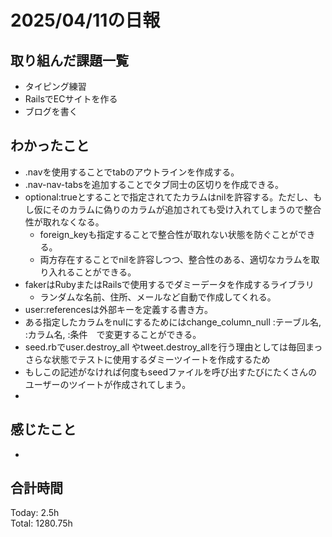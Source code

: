 # 2025/04/11の日報
## 取り組んだ課題一覧
* タイピング練習
*  RailsでECサイトを作る
*  ブログを書く
## わかったこと
* .navを使用することでtabのアウトラインを作成する。
* .nav-nav-tabsを追加することでタブ同士の区切りを作成できる。
* optional:trueとすることで指定されてたカラムはnilを許容する。ただし、もし仮にそのカラムに偽りのカラムが追加されても受け入れてしまうので整合性が取れなくなる。
  *  foreign_keyも指定することで整合性が取れない状態を防ぐことができる。
  *  両方存在することでnilを許容しつつ、整合性のある、適切なカラムを取り入れることができる。
* fakerはRubyまたはRailsで使用するでダミーデータを作成するライブラリ
  *  ランダムな名前、住所、メールなど自動で作成してくれる。
*  user:referencesは外部キーを定義する書き方。
*  ある指定したカラムをnulにするためにはchange_column_null :テーブル名, :カラム名, :条件　で変更することができる。
*  seed.rbでuser.destroy_all やtweet.destroy_allを行う理由としては毎回まっさらな状態でテストに使用するダミーツイートを作成するため
  *  もしこの記述がなければ何度もseedファイルを呼び出すたびにたくさんのユーザーのツイートが作成されてしまう。
  *            
## 感じたこと
* 
##  合計時間 
Today: 2.5h<br>
Total: 1280.75h
